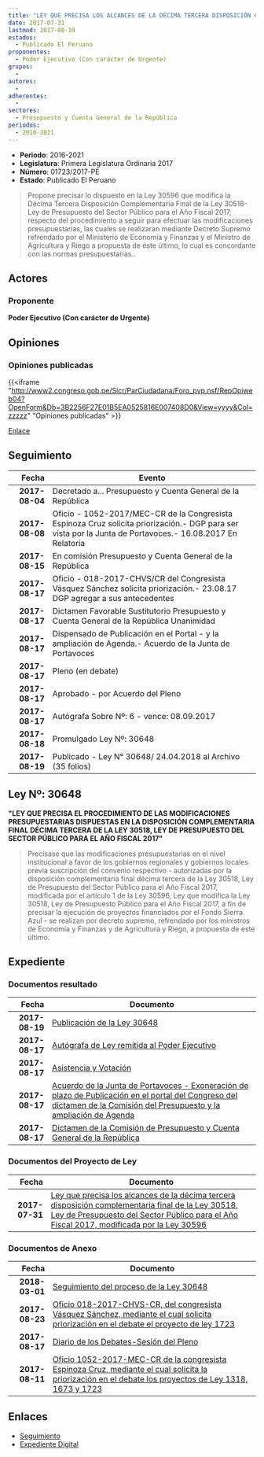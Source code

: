 ```yaml
---
title: "LEY QUE PRECISA LOS ALCANCES DE LA DÉCIMA TERCERA DISPOSICIÓN COMPLEMENTARIA FINAL DE LA LEY 30518, LEY DE PRESUPUESTO DEL SECTOR PÚBLICO PARA EL AÑO FISCAL 2017, MODIFICADA POR LA LEY 30596"
date: 2017-07-31
lastmod: 2017-08-19
estados: 
  - Publicado El Peruano
proponentes: 
  - Poder Ejecutivo (Con carácter de Urgente)
grupos: 
  - 
autores: 
  - 
adherentes: 
  - 
sectores: 
  - Presupuesto y Cuenta General de la República
periodos: 
  - 2016-2021
---
```


- **Periodo**: 2016-2021
- **Legislatura**: Primera Legislatura Ordinaria 2017
- **Número**: 01723/2017-PE
- **Estado**: Publicado El Peruano

> Propone precisar lo dispuesto en la Ley 30596 que modifica la Décima Tercera Disposición Complementaria Final de la Ley 30518-Ley de Presupuesto del Sector Público para el Año Fiscal 2017, respecto del procedimiento a seguir para efectuar las modificaciones presupuestarias, las cuales se realizaran mediante Decreto Supremo refrendado por el Ministerio de Economía y Finanzas y el Ministro de Agricultura y Riego a propuesta de éste último, lo cual es concordante con las normas presupuestarias..


## Actores

### Proponente

**Poder Ejecutivo (Con carácter de Urgente)**


## Opiniones

### Opiniones publicadas

{{<iframe "http://www2.congreso.gob.pe/Sicr/ParCiudadana/Foro_pvp.nsf/RepOpiweb04?OpenForm&Db=3B2256F27E01B5EA0525816E007408D0&View=yyyy&Col=zzzzz" "Opiniones publicadas" >}}

[Enlace](http://www2.congreso.gob.pe/Sicr/ParCiudadana/Foro_pvp.nsf/RepOpiweb04?OpenForm&Db=3B2256F27E01B5EA0525816E007408D0&View=yyyy&Col=zzzzz)

## Seguimiento

| Fecha | Evento |
|------:|--------|
| **2017-08-04** | Decretado a... Presupuesto y Cuenta General de la República|
| **2017-08-08** | Oficio - 1052-2017/MEC-CR de la Congresista Espinoza Cruz solicita priorización.- DGP para ser vista por la Junta de Portavoces.- 16.08.2017 En Relatoría|
| **2017-08-15** | En comisión Presupuesto y Cuenta General de la República|
| **2017-08-17** | Oficio - 018-2017-CHVS/CR del Congresista Vásquez Sánchez solicita priorización.- 23.08.17 DGP agregar a sus antecedentes|
| **2017-08-17** | Dictamen Favorable Sustitutorio Presupuesto y Cuenta General de la República Unanimidad|
| **2017-08-17** | Dispensado de Publicación en el Portal - y la ampliación de Agenda.- Acuerdo de la Junta de Portavoces|
| **2017-08-17** | Pleno (en debate)|
| **2017-08-17** | Aprobado - por Acuerdo del Pleno|
| **2017-08-17** | Autógrafa Sobre Nº: 6 - vence: 08.09.2017|
| **2017-08-18** | Promulgado Ley Nº: 30648|
| **2017-08-19** | Publicado - Ley N° 30648/ 24.04.2018 al Archivo (35 folios)|

## Ley Nº: 30648

**"LEY QUE PRECISA EL PROCEDIMIENTO DE LAS MODIFICACIONES PRESUPUESTARIAS DISPUESTAS EN LA DISPOSICIÓN COMPLEMENTARIA FINAL DÉCIMA TERCERA DE LA LEY 30518, LEY DE PRESUPUESTO DEL SECTOR PÚBLICO PARA EL AÑO FISCAL 2017"**

> Precísase que las modificaciones presupuestarias en el nivel institucional a favor de los gobiernos regionales y gobiernos locales previa suscripción del convenio respectivo - autorizadas por la disposición complementaria final décima tercera de la Ley 30518, Ley de Presupuesto del Sector Público para el Año Fiscal 2017, modificada por el artículo 1 de la Ley 30596, Ley que modifica la Ley 30518, Ley de Presupuesto Público para el Año Fiscal 2017, a fin de precisar la ejecución de proyectos financiados por el Fondo Sierra Azul - se realizan por decreto supremo, refrendado por los ministros de Economía y Finanzas y de Agricultura y Riego, a propuesta de este último.


## Expediente


### Documentos resultado

| Fecha | Documento |
|------:|--------|
| **2017-08-19** | [Publicación de la Ley 30648](http://www.leyes.congreso.gob.pe/Documentos/2016_2021/ADLP/Normas_Legales/30648-LEY.pdf) |
| **2017-08-17** | [Autógrafa de Ley remitida al Poder Ejecutivo](http://www.leyes.congreso.gob.pe/Documentos/2016_2021/ADLP/Texto_Aprobado/AU0172320170817.pdf) |
| **2017-08-17** | [Asistencia y Votación](http://www.leyes.congreso.gob.pe/Documentos/2016_2021/Asistencia_y_Votacion/Proyectos_de_Ley/AV0172320170817.pdf) |
| **2017-08-17** | [Acuerdo de la Junta de Portavoces - Exoneración de plazo de Publicación en el portal del Congreso del dictamen de la Comisión del Presupuesto y la ampliación de Agenda](http://www.leyes.congreso.gob.pe/Documentos/2016_2021/Acuerdos/Junta_Portavoces/AJP0172320170817.PDF) |
| **2017-08-17** | [Dictamen de la Comisión de Presupuesto y Cuenta General de la República](http://www.leyes.congreso.gob.pe/Documentos/2016_2021/Dictamenes/Proyectos_de_Ley/01723DC17MAY20170817.pdf) |

### Documentos del Proyecto de Ley

| Fecha | Documento |
|------:|--------|
| **2017-07-31** | [Ley que precisa los alcances de la décima tercera disposición complementaria final de la Ley 30518, Ley de Presupuesto del Sector Público para el Año Fiscal 2017, modificada por la Ley 30596](http://www.leyes.congreso.gob.pe/Documentos/2016_2021/Proyectos_de_Ley_y_de_Resoluciones_Legislativas/PL0172320170731..pdf) |

### Documentos de Anexo

| Fecha | Documento |
|------:|--------|
| **2018-03-01** | [Seguimiento del proceso de la Ley 30648](http://www.leyes.congreso.gob.pe/Documentos/2016_2021/Seguimiento_de_Proyectos_de_Ley/01723PL20180301.pdf) |
| **2017-08-23** | [Oficio 018-2017-CHVS-CR, del congresista Vásquez Sánchez, mediante el cual solicita priorización en el debate el proyecto de ley 1723](http://www.leyes.congreso.gob.pe/Documentos/2016_2021/Oficios/Congresistas/OFICIO-018-2017-CHVS-CR.pdf) |
| **2017-08-17** | [Diario de los Debates-Sesión del Pleno](http://www2.congreso.gob.pe/Sicr/DiarioDebates/Publicad.nsf/SesionesPleno/05256D6E0073DFE90525818000024064/$FILE/PLO-2017-5.pdf) |
| **2017-08-11** | [Oficio 1052-2017-MEC-CR de la congresista Espinoza Cruz, mediante el cual solicita la priorización en el debate los proyectos de Ley 1318, 1673 y 1723](http://www.leyes.congreso.gob.pe/Documentos/2016_2021/Oficios/Congresistas/OFICIO-1052-2017-MEC-CR.pdf) |

## Enlaces 

- [Seguimiento](http://www2.congreso.gob.pe/Sicr/TraDocEstProc/CLProLey2016.nsf/f7fff46988ca05b1052578e100829cc7/11757e1218d803290525816e0069a52c?OpenDocument)
- [Expediente Digital](http://www2.congreso.gob.pe/Sicr/TraDocEstProc/CLProLey2016.nsf/f7fff46988ca05b1052578e100829cc7/11757e1218d803290525816e0069a52c?OpenDocument&Click=05257FB7005EB655.eb71d0cf91d8294e05256cdf006b5706/$Body/0.1C6C)
